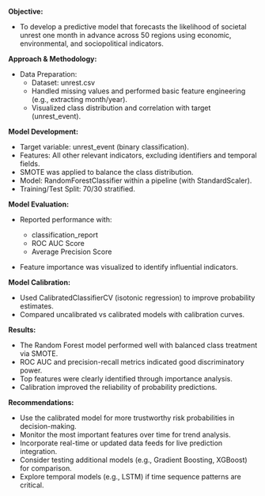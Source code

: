 **Objective:**
- To develop a predictive model that forecasts the likelihood of societal unrest one month in advance across 50 regions using economic, environmental, and sociopolitical indicators.

**Approach & Methodology:**
- Data Preparation:
    - Dataset: unrest.csv
    - Handled missing values and performed basic feature engineering (e.g., extracting month/year).
    - Visualized class distribution and correlation with target (unrest_event).

**Model Development:**
- Target variable: unrest_event (binary classification).
- Features: All other relevant indicators, excluding identifiers and temporal fields.
- SMOTE was applied to balance the class distribution.
- Model: RandomForestClassifier within a pipeline (with StandardScaler).
- Training/Test Split: 70/30 stratified.

**Model Evaluation:**

- Reported performance with:
    - classification_report
    - ROC AUC Score
    - Average Precision Score

- Feature importance was visualized to identify influential indicators.

**Model Calibration:**

- Used CalibratedClassifierCV (isotonic regression) to improve probability estimates.
- Compared uncalibrated vs calibrated models with calibration curves.

**Results:**

- The Random Forest model performed well with balanced class treatment via SMOTE.
- ROC AUC and precision-recall metrics indicated good discriminatory power.
- Top features were clearly identified through importance analysis.
- Calibration improved the reliability of probability predictions.

**Recommendations:**

- Use the calibrated model for more trustworthy risk probabilities in decision-making.
- Monitor the most important features over time for trend analysis.
- Incorporate real-time or updated data feeds for live prediction integration.
- Consider testing additional models (e.g., Gradient Boosting, XGBoost) for comparison.
- Explore temporal models (e.g., LSTM) if time sequence patterns are critical.
